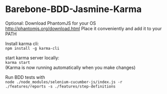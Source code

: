 # Barebone-BDD-Jasmine-Karma

Optional: Download PhantomJS for your OS
http://phantomjs.org/download.html
Place it conveniently and add it to your PATH

Install karma cli:  
`npm install -g karma-cli`

start karma server locally:  
`karma start`  
(Karma is now running automatically when you make changes)

Run BDD tests with  
`node ./node_modules/selenium-cucumber-js/index.js -r ./features/reports -s ./features/step-definitions`

